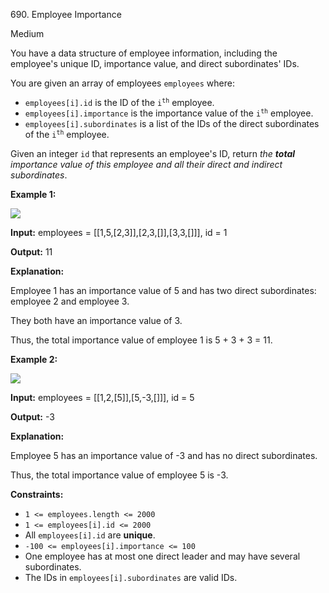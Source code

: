 ﻿690\. Employee Importance

Medium

You have a data structure of employee information, including the employee's unique ID, importance value, and direct subordinates' IDs.

You are given an array of employees `employees` where:

*   `employees[i].id` is the ID of the <code>i<sup>th</sup></code> employee.
*   `employees[i].importance` is the importance value of the <code>i<sup>th</sup></code> employee.
*   `employees[i].subordinates` is a list of the IDs of the direct subordinates of the <code>i<sup>th</sup></code> employee.

Given an integer `id` that represents an employee's ID, return _the **total** importance value of this employee and all their direct and indirect subordinates_.

**Example 1:**

![](https://assets.leetcode.com/uploads/2021/05/31/emp1-tree.jpg)

**Input:** employees = [[1,5,[2,3]],[2,3,[]],[3,3,[]]], id = 1

**Output:** 11

**Explanation:**

Employee 1 has an importance value of 5 and has two direct subordinates: employee 2 and employee 3.

They both have an importance value of 3.

Thus, the total importance value of employee 1 is 5 + 3 + 3 = 11. 

**Example 2:**

![](https://assets.leetcode.com/uploads/2021/05/31/emp2-tree.jpg)

**Input:** employees = [[1,2,[5]],[5,-3,[]]], id = 5

**Output:** -3

**Explanation:**

Employee 5 has an importance value of -3 and has no direct subordinates.

Thus, the total importance value of employee 5 is -3. 

**Constraints:**

*   `1 <= employees.length <= 2000`
*   `1 <= employees[i].id <= 2000`
*   All `employees[i].id` are **unique**.
*   `-100 <= employees[i].importance <= 100`
*   One employee has at most one direct leader and may have several subordinates.
*   The IDs in `employees[i].subordinates` are valid IDs.